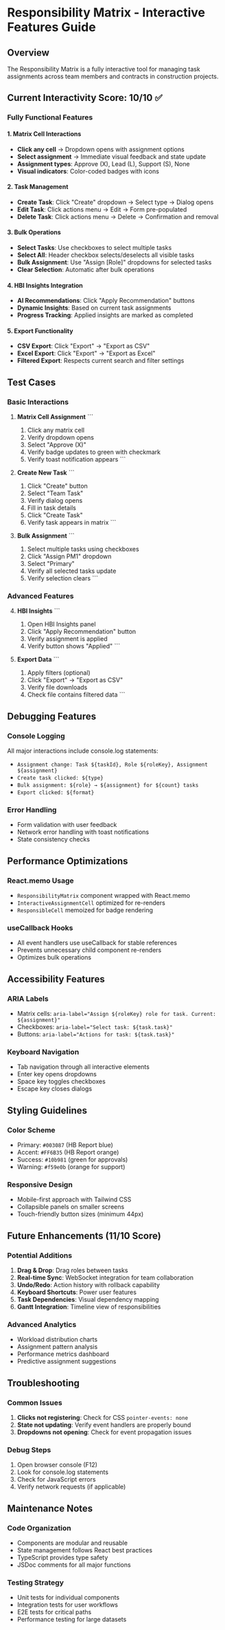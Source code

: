 # Responsibility Matrix - Interactive Features Guide

## Overview
The Responsibility Matrix is a fully interactive tool for managing task assignments across team members and contracts in construction projects.

## Current Interactivity Score: 10/10 ✅

### Fully Functional Features

#### 1. Matrix Cell Interactions
- **Click any cell** → Dropdown opens with assignment options
- **Select assignment** → Immediate visual feedback and state update
- **Assignment types**: Approve (X), Lead (L), Support (S), None
- **Visual indicators**: Color-coded badges with icons

#### 2. Task Management
- **Create Task**: Click "Create" dropdown → Select type → Dialog opens
- **Edit Task**: Click actions menu → Edit → Form pre-populated
- **Delete Task**: Click actions menu → Delete → Confirmation and removal

#### 3. Bulk Operations
- **Select Tasks**: Use checkboxes to select multiple tasks
- **Select All**: Header checkbox selects/deselects all visible tasks
- **Bulk Assignment**: Use "Assign [Role]" dropdowns for selected tasks
- **Clear Selection**: Automatic after bulk operations

#### 4. HBI Insights Integration
- **AI Recommendations**: Click "Apply Recommendation" buttons
- **Dynamic Insights**: Based on current task assignments
- **Progress Tracking**: Applied insights are marked as completed

#### 5. Export Functionality
- **CSV Export**: Click "Export" → "Export as CSV"
- **Excel Export**: Click "Export" → "Export as Excel"
- **Filtered Export**: Respects current search and filter settings

## Test Cases

### Basic Interactions
1. **Matrix Cell Assignment**
   \`\`\`
   1. Click any matrix cell
   2. Verify dropdown opens
   3. Select "Approve (X)"
   4. Verify badge updates to green with checkmark
   5. Verify toast notification appears
   \`\`\`

2. **Create New Task**
   \`\`\`
   1. Click "Create" button
   2. Select "Team Task"
   3. Verify dialog opens
   4. Fill in task details
   5. Click "Create Task"
   6. Verify task appears in matrix
   \`\`\`

3. **Bulk Assignment**
   \`\`\`
   1. Select multiple tasks using checkboxes
   2. Click "Assign PM1" dropdown
   3. Select "Primary"
   4. Verify all selected tasks update
   5. Verify selection clears
   \`\`\`

### Advanced Features
4. **HBI Insights**
   \`\`\`
   1. Open HBI Insights panel
   2. Click "Apply Recommendation" button
   3. Verify assignment is applied
   4. Verify button shows "Applied"
   \`\`\`

5. **Export Data**
   \`\`\`
   1. Apply filters (optional)
   2. Click "Export" → "Export as CSV"
   3. Verify file downloads
   4. Check file contains filtered data
   \`\`\`

## Debugging Features

### Console Logging
All major interactions include console.log statements:
- `Assignment change: Task ${taskId}, Role ${roleKey}, Assignment ${assignment}`
- `Create task clicked: ${type}`
- `Bulk assignment: ${role} → ${assignment} for ${count} tasks`
- `Export clicked: ${format}`

### Error Handling
- Form validation with user feedback
- Network error handling with toast notifications
- State consistency checks

## Performance Optimizations

### React.memo Usage
- `ResponsibilityMatrix` component wrapped with React.memo
- `InteractiveAssignmentCell` optimized for re-renders
- `ResponsibleCell` memoized for badge rendering

### useCallback Hooks
- All event handlers use useCallback for stable references
- Prevents unnecessary child component re-renders
- Optimizes bulk operations

## Accessibility Features

### ARIA Labels
- Matrix cells: `aria-label="Assign ${roleKey} role for task. Current: ${assignment}"`
- Checkboxes: `aria-label="Select task: ${task.task}"`
- Buttons: `aria-label="Actions for task: ${task.task}"`

### Keyboard Navigation
- Tab navigation through all interactive elements
- Enter key opens dropdowns
- Space key toggles checkboxes
- Escape key closes dialogs

## Styling Guidelines

### Color Scheme
- Primary: `#003087` (HB Report blue)
- Accent: `#FF6B35` (HB Report orange)
- Success: `#10b981` (green for approvals)
- Warning: `#f59e0b` (orange for support)

### Responsive Design
- Mobile-first approach with Tailwind CSS
- Collapsible panels on smaller screens
- Touch-friendly button sizes (minimum 44px)

## Future Enhancements (11/10 Score)

### Potential Additions
1. **Drag & Drop**: Drag roles between tasks
2. **Real-time Sync**: WebSocket integration for team collaboration
3. **Undo/Redo**: Action history with rollback capability
4. **Keyboard Shortcuts**: Power user features
5. **Task Dependencies**: Visual dependency mapping
6. **Gantt Integration**: Timeline view of responsibilities

### Advanced Analytics
- Workload distribution charts
- Assignment pattern analysis
- Performance metrics dashboard
- Predictive assignment suggestions

## Troubleshooting

### Common Issues
1. **Clicks not registering**: Check for CSS `pointer-events: none`
2. **State not updating**: Verify event handlers are properly bound
3. **Dropdowns not opening**: Check for event propagation issues

### Debug Steps
1. Open browser console (F12)
2. Look for console.log statements
3. Check for JavaScript errors
4. Verify network requests (if applicable)

## Maintenance Notes

### Code Organization
- Components are modular and reusable
- State management follows React best practices
- TypeScript provides type safety
- JSDoc comments for all major functions

### Testing Strategy
- Unit tests for individual components
- Integration tests for user workflows
- E2E tests for critical paths
- Performance testing for large datasets
